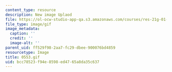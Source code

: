 ```yaml
---
content_type: resource
description: New image Uplaod
file: https://ol-ocw-studio-app-qa.s3.amazonaws.com/courses/res-21g-01-kana-spring-2010/bcc78523f94e8598ed4765a8da35c637_0553.gif
file_type: image/gif
image_metadata:
  caption: ''
  credit: ''
  image-alt: ''
parent_uid: ff529f98-2aa7-fc29-dbee-900076bd4859
resourcetype: Image
title: 0553.gif
uid: bcc78523-f94e-8598-ed47-65a8da35c637
---
```

